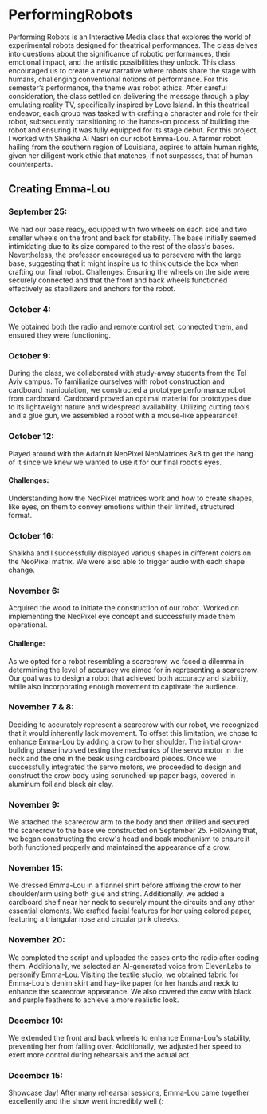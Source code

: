 # PerformingRobots
  Performing Robots is an Interactive Media class that explores the world of experimental robots designed for theatrical performances. The class delves into questions about the significance of robotic performances, their emotional impact, and the artistic possibilities they unlock. This class encouraged us to create a new narrative where robots share the stage with humans, challenging conventional notions of performance. For this semester’s performance, the theme was robot ethics. 
	After careful consideration, the class settled on delivering the message through a play emulating reality TV, specifically inspired by Love Island. In this theatrical endeavor, each group was tasked with crafting a character and role for their robot, subsequently transitioning to the hands-on process of building the robot and ensuring it was fully equipped for its stage debut.
		For this project, I worked with Shaikha Al Nasri on our robot Emma-Lou. A farmer robot hailing from the southern region of Louisiana, aspires to attain human rights, given her diligent work ethic that matches, if not surpasses, that of human counterparts.

## Creating Emma-Lou
### September 25:
We had our base ready, equipped with two wheels on each side and two smaller wheels on the front and back for stability. The base initially seemed intimidating due to its size compared to the rest of the class's bases. Nevertheless, the professor encouraged us to persevere with the large base, suggesting that it might inspire us to think outside the box when crafting our final robot.
Challenges:
Ensuring the wheels on the side were securely connected and that the front and back wheels functioned effectively as stabilizers and anchors for the robot.

### October 4:
We obtained both the radio and remote control set, connected them, and ensured they were functioning.

### October 9:
During the class, we collaborated with study-away students from the Tel Aviv campus. To familiarize ourselves with robot construction and cardboard manipulation, we constructed a prototype performance robot from cardboard. Cardboard proved an optimal material for prototypes due to its lightweight nature and widespread availability. Utilizing cutting tools and a glue gun, we assembled a robot with a mouse-like appearance!

### October 12:
Played around with the Adafruit NeoPixel NeoMatrices 8x8 to get the hang of it since we knew we wanted to use it for our final robot’s eyes. 

#### Challenges:
Understanding how the NeoPixel matrices work and how to create shapes, like eyes, on them to convey emotions within their limited, structured format.

### October 16:
Shaikha and I successfully displayed various shapes in different colors on the NeoPixel matrix. We were also able to trigger audio with each shape change.

### November 6:
Acquired the wood to initiate the construction of our robot. Worked on implementing the NeoPixel eye concept and successfully made them operational.

#### Challenge:
As we opted for a robot resembling a scarecrow, we faced a dilemma in determining the level of accuracy we aimed for in representing a scarecrow. Our goal was to design a robot that achieved both accuracy and stability, while also incorporating enough movement to captivate the audience.

### November 7 & 8:
Deciding to accurately represent a scarecrow with our robot, we recognized that it would inherently lack movement. To offset this limitation, we chose to enhance Emma-Lou by adding a crow to her shoulder. The initial crow-building phase involved testing the mechanics of the servo motor in the neck and the one in the beak using cardboard pieces. Once we successfully integrated the servo motors, we proceeded to design and construct the crow body using scrunched-up paper bags, covered in aluminum foil and black air clay.

### November 9:	
We attached the scarecrow arm to the body and then drilled and secured the scarecrow to the base we constructed on September 25. Following that, we began constructing the crow's head and beak mechanism to ensure it both functioned properly and maintained the appearance of a crow.

### November 15:
We dressed Emma-Lou in a flannel shirt before affixing the crow to her shoulder/arm using both glue and string. Additionally, we added a cardboard shelf near her neck to securely mount the circuits and any other essential elements. We crafted facial features for her using colored paper, featuring a triangular nose and circular pink cheeks.

### November 20:
We completed the script and uploaded the cases onto the radio after coding them. Additionally, we selected an AI-generated voice from ElevenLabs to personify Emma-Lou. Visiting the textile studio, we obtained fabric for Emma-Lou's denim skirt and hay-like paper for her hands and neck to enhance the scarecrow appearance. We also covered the crow with black and purple feathers to achieve a more realistic look.


### December 10:
We extended the front and back wheels to enhance Emma-Lou's stability, preventing her from falling over. Additionally, we adjusted her speed to exert more control during rehearsals and the actual act.


### December 15:
Showcase day!
After many rehearsal sessions, Emma-Lou came together excellently and the show went incredibly well (:

